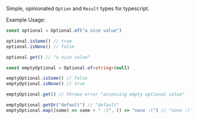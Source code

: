 Simple, opinionated `Option` and `Result` types for typescript.

Example Usage: 
```typescript
const optional = Optional.of("a nice value")

optional.isSome() // true
optional.isNone() // false

optional.get() // "a nice value"

const emptyOptional = Optional.of<string>(null)

emptyOptional.isSome() // false
emptyOptional.isNone() // true

emptyOptional.get() // throws error "accessing empty optional value"

emptyOptional.getOr("default") // "default"
emptyOptional.map((some) => some + " :)", () => "none :(") // "none :("

```